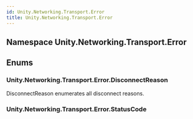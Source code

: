 ```yaml
---  
id: Unity.Networking.Transport.Error  
title: Unity.Networking.Transport.Error  
---
```


## Namespace Unity.Networking.Transport.Error

<div class="markdown level0 summary">

</div>

<div class="markdown level0 conceptual">

</div>

<div class="markdown level0 remarks">

</div>

## Enums

### Unity.Networking.Transport.Error.DisconnectReason

<div class="section">

DisconnectReason enumerates all disconnect reasons.

</div>

### Unity.Networking.Transport.Error.StatusCode

<div class="section">

</div>
